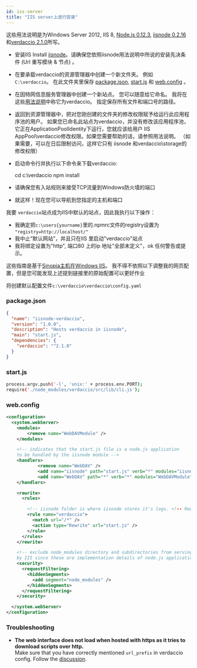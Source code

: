 ```yaml
---
id: iss-server
title: "IIS server上进行安装"
---
```

这些用法说明是为Windows Server 2012, IIS 8, [Node.js 0.12.3](https://nodejs.org/), [iisnode 0.2.16](https://github.com/tjanczuk/iisnode) 和[verdaccio 2.1.0](https://github.com/verdaccio/verdaccio)所写。

- 安装IIS Install [iisnode](https://github.com/tjanczuk/iisnode)。请确保您依照iisnode用法说明中所说的安装先决条件 (Url 重写模块 & 节点) 。
- 在要承载verdaccio的资源管理器中创建一个新文件夹。 例如 `C:\verdaccio`。 在此文件夹里保存 [package.json](#packagejson), [start.js](#startjs) 和 [web.config](#webconfig) 。
- 在因特网信息服务管理器中创建一个新站点。 您可以随意给它命名。 我将在这些[用法说明](http://www.iis.net/learn/manage/configuring-security/application-pool-identities)中称它为verdaccio。 指定保存所有文件和端口号的路径。
- 返回到资源管理器中，把对您刚创建的文件夹的修改权限赋予给运行此应用程序池的用户。 如果您已命名此站点为verdaccio，并没有修改该应用程序池，它正在ApplicationPoolIdentity下运行，您就应该给用户 IIS AppPool\verdaccio修改权限。如果您需要帮助的话，请参照用法说明。 （如果需要，可以在日后限制访问，这样它只有 iisnode 和verdaccio\storage的修改权限）
- 启动命令行并执行以下命令来下载verdaccio:

    cd c:\verdaccio
    npm install
    

- 请确保您有入站规则来接受TCP流量到Windows防火墙的端口
- 就这样！现在您可以导航到您指定的主机和端口

我要 `verdaccio`站点成为IIS中默认的站点，因此我执行以下操作：

- 我确定把`c:\users{yourname}`里的.npmrc文件的registry设置为 `"registry=http://localhost/"`
- 我中止“默认网站”，并且只在IIS 里启动"verdaccio"站点
- 我将绑定设置为"http", 端口80 上的ip 地址"全部未定义"，ok 任何警告或提示。

这些指南是基于[Sinopia主机在Windows IIS](https://gist.github.com/HCanber/4dd8409f79991a09ac75)。 我不得不依照以下调整我的网页配置，但是您可能发现上述提到链接里的原始配置可以更好作业

将创建默认配置文件`c:\verdaccio\verdaccio\config.yaml`

### package.json

```json
{
  "name": "iisnode-verdaccio",
  "version": "1.0.0",
  "description": "Hosts verdaccio in iisnode",
  "main": "start.js",
  "dependencies": {
    "verdaccio": "^2.1.0"
  }
}
```

### start.js

```bash
process.argv.push('-l', 'unix:' + process.env.PORT);
require('./node_modules/verdaccio/src/lib/cli.js');
```

### web.config

```xml
<configuration>
  <system.webServer>
    <modules>
        <remove name="WebDAVModule" />
    </modules>

    <!-- indicates that the start.js file is a node.js application
    to be handled by the iisnode module -->
    <handlers>
            <remove name="WebDAV" />
            <add name="iisnode" path="start.js" verb="*" modules="iisnode" resourceType="Unspecified" requireAccess="Execute" />
            <add name="WebDAV" path="*" verb="*" modules="WebDAVModule" resourceType="Unspecified" requireAccess="Execute" />
    </handlers>

    <rewrite>
      <rules>

        <!-- iisnode folder is where iisnode stores it's logs. <!-- Rewrite all other urls in order for verdaccio to handle these -->
        <rule name="verdaccio">
          <match url="/*" />
          <action type="Rewrite" url="start.js" />
        </rule>
      </rules>
    </rewrite>

    <!-- exclude node_modules directory and subdirectories from serving
    by IIS since these are implementation details of node.js applications -->
    <security>
      <requestFiltering>
        <hiddenSegments>
          <add segment="node_modules" />
        </hiddenSegments>
      </requestFiltering>
    </security>

  </system.webServer>
</configuration>
```

### Troubleshooting

- **The web interface does not load when hosted with https as it tries to download scripts over http.**  
    Make sure that you have correctly mentioned `url_prefix` in verdaccio config. Follow the [discussion](https://github.com/verdaccio/verdaccio/issues/622).